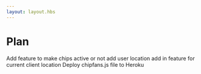 ```yaml
---
layout: layout.hbs
---
```


# Plan

Add feature to make chips active or not
add user location
add in feature for current client location
Deploy chipfans.js file to Heroku
